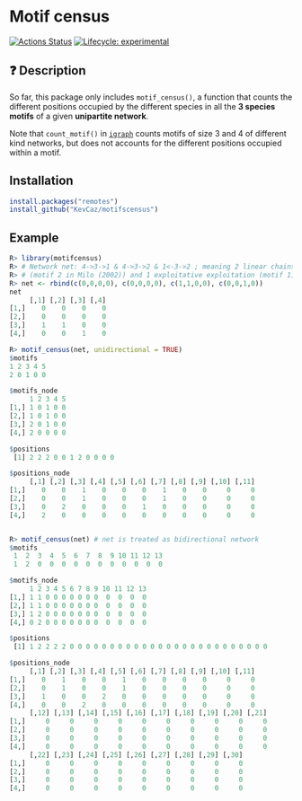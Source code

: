 # Motif census
[![Actions Status](https://github.com/KevCaz/motifscensus/workflows/Check%20Package/badge.svg)](https://github.com/KevCaz/motifscensus/actions)
[![Lifecycle: experimental](https://img.shields.io/badge/lifecycle-experimental-orange.svg)](https://www.tidyverse.org/lifecycle/#experimental)

## :question: Description 

So far, this package only includes `motif_census()`, a function that
counts the different positions occupied by the different species in all the **3
species motifs** of a given **unipartite network**.

Note that `count_motif()` in [`igraph`](https://igraph.org/r/) counts motifs of
size 3 and 4 of different kind networks, but does not accounts for the different
positions occupied within a motif.



## Installation

```r
install.packages("remotes")
install_github("KevCaz/motifscensus")
```


## Example

```r
R> library(motifcensus)
R> # Network net: 4->3->1 & 4->3->2 & 1<-3->2 ; meaning 2 linear chains 
R> # (motif 2 in Milo (2002)) and 1 exploitative exploitation (motif 1)
R> net <- rbind(c(0,0,0,0), c(0,0,0,0), c(1,1,0,0), c(0,0,1,0))
net
     [,1] [,2] [,3] [,4]
[1,]    0    0    0    0
[2,]    0    0    0    0
[3,]    1    1    0    0
[4,]    0    0    1    0

R> motif_census(net, unidirectional = TRUE) 
$motifs
1 2 3 4 5 
2 0 1 0 0 

$motifs_node
     1 2 3 4 5
[1,] 1 0 1 0 0
[2,] 1 0 1 0 0
[3,] 2 0 1 0 0
[4,] 2 0 0 0 0

$positions
 [1] 2 2 2 0 0 1 2 0 0 0 0

$positions_node
     [,1] [,2] [,3] [,4] [,5] [,6] [,7] [,8] [,9] [,10] [,11]
[1,]    0    0    1    0    0    0    1    0    0     0     0
[2,]    0    0    1    0    0    0    1    0    0     0     0
[3,]    0    2    0    0    0    1    0    0    0     0     0
[4,]    2    0    0    0    0    0    0    0    0     0     0


R> motif_census(net) # net is treated as bidirectional network
$motifs
 1  2  3  4  5  6  7  8  9 10 11 12 13 
 1  2  0  0  0  0  0  0  0  0  0  0  0 

$motifs_node
     1 2 3 4 5 6 7 8 9 10 11 12 13
[1,] 1 1 0 0 0 0 0 0 0  0  0  0  0
[2,] 1 1 0 0 0 0 0 0 0  0  0  0  0
[3,] 1 2 0 0 0 0 0 0 0  0  0  0  0
[4,] 0 2 0 0 0 0 0 0 0  0  0  0  0

$positions
 [1] 1 2 2 2 2 0 0 0 0 0 0 0 0 0 0 0 0 0 0 0 0 0 0 0 0 0 0 0 0 0

$positions_node
     [,1] [,2] [,3] [,4] [,5] [,6] [,7] [,8] [,9] [,10] [,11]
[1,]    0    1    0    0    1    0    0    0    0     0     0
[2,]    0    1    0    0    1    0    0    0    0     0     0
[3,]    1    0    0    2    0    0    0    0    0     0     0
[4,]    0    0    2    0    0    0    0    0    0     0     0
     [,12] [,13] [,14] [,15] [,16] [,17] [,18] [,19] [,20] [,21]
[1,]     0     0     0     0     0     0     0     0     0     0
[2,]     0     0     0     0     0     0     0     0     0     0
[3,]     0     0     0     0     0     0     0     0     0     0
[4,]     0     0     0     0     0     0     0     0     0     0
     [,22] [,23] [,24] [,25] [,26] [,27] [,28] [,29] [,30]
[1,]     0     0     0     0     0     0     0     0     0
[2,]     0     0     0     0     0     0     0     0     0
[3,]     0     0     0     0     0     0     0     0     0
[4,]     0     0     0     0     0     0     0     0     0

```
